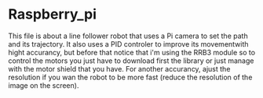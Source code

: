 # Raspberry_pi
This file is about a line follower robot that uses a Pi camera to set the path and its trajectory.
It also uses a PID controler to improve its movementwith hight accurancy, but before that notice that i'm using the RRB3 module
so to control the motors you just have to download first the library or just manage with the motor shield that you have.
For another accurancy, ajust the resolution if you wan the robot to be more fast (reduce the resolution of the image on the screen).
